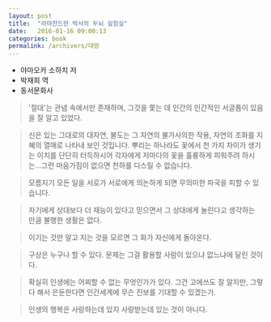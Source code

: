 ```yaml
---
layout: post
title:  "라마찬드란 박사의 두뇌 실험실"
date:   2016-01-16 09:00:13
categories: book
permalink: /archivers/대망
---
```


* 야마오카 소하치 저
* 박재희 역
* 동서문화사

> '절대'는 관념 속에서만 존재하며, 그것을 쫓는 데 인간의 인간적인 서글픔이 있음을 잘 알고 있었다.

> 신은 있는 그대로의 대자연, 불도는 그 자연의 불가사의한 작용, 자연의 조화를 지혜의 열매로 나타내 보인 것입니다. 뿌리는 하나라도 꽃에서 천 가지 차이가 생기는 이치를 단단히 터득하시어 각자에게 저마다의 꽃을 훌륭하게 피워주려 하시는...그런 마음가짐이 없으면 천하를 다스릴 수 없습니다.

> 모름지기 모든 일을 서로가 서로에게 의논하게 되면 무의미한 파국을 피할 수 있습니다.

> 자기에게 상대보다 더 재능이 있다고 믿으면서 그 상대에게 눌린다고 생각하는 만큼 불행한 생활은 없다.

> 이기는 것만 알고 지는 것을 모르면 그 화가 자신에게 돌아온다.

> 구상은 누구나 할 수 있다. 문제는 그걸 활용할 사람이 있으냐 없느냐에 달린 것이다.

> 확실히 인생에는 어찌할 수 없는 무엇인가가 있다. 그건 고에쓰도 잘 알지만, 그렇다 해서 은둔한다면 인간세계에 무슨 진보를 기대할 수 있겠는가.

> 인생의 행복은 사랑하는데 있지 사랑받는데 있는 것이 아니다.
